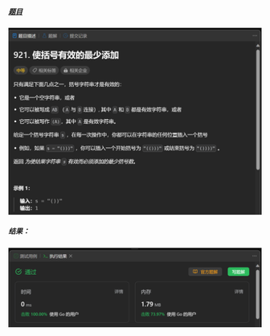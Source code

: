 ##### [题目](https://leetcode.cn/problems/minimum-add-to-make-parentheses-valid/)
![pic](img.png)
##### 结果：
![pic](result.png)